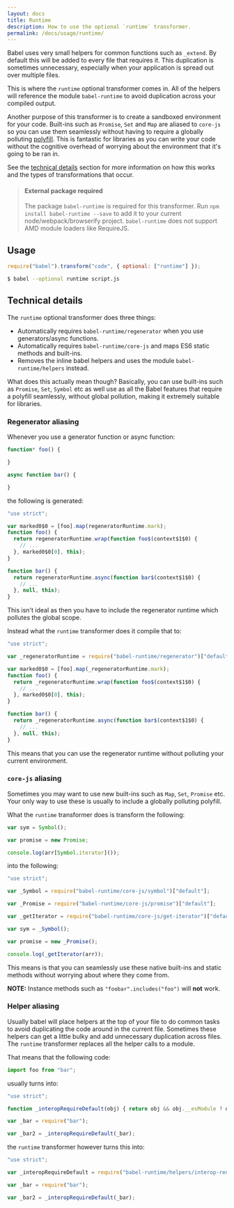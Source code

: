 ```yaml
---
layout: docs
title: Runtime
description: How to use the optional `runtime` transformer.
permalink: /docs/usage/runtime/
---
```


Babel uses very small helpers for common functions such as `_extend`. By default
this will be added to every file that requires it. This duplication is sometimes
unnecessary, especially when your application is spread out over multiple files.

This is where the `runtime` optional transformer comes in. All of the helpers
will reference the module `babel-runtime` to avoid duplication across your
compiled output.

Another purpose of this transformer is to create a sandboxed environment for your
code. Built-ins such as `Promise`, `Set` and `Map` are aliased to `core-js` so
you can use them seamlessly without having to require a globally polluting
[polyfill](/docs/usage/polyfill). This is fantastic for libraries as you can
write your code without the cognitive overhead of worrying about the environment
that it's going to be ran in.

See the [technical details](#technical-details) section for more information on
how this works and the types of transformations that occur.

<blockquote class="babel-callout babel-callout-info">
  <h4>External package required</h4>
  <p>
    The package <code>babel-runtime</code> is required for this transformer. Run <code>npm install babel-runtime --save</code> to add it to your current node/webpack/browserify project. <code>babel-runtime</code> does not support AMD module loaders like RequireJS.
  </p>
</blockquote>

## Usage

```javascript
require("babel").transform("code", { optional: ["runtime"] });
```

```sh
$ babel --optional runtime script.js
```

## Technical details

The `runtime` optional transformer does three things:

 - Automatically requires `babel-runtime/regenerator` when you use generators/async functions.
 - Automatically requires `babel-runtime/core-js` and maps ES6 static methods and built-ins.
 - Removes the inline babel helpers and uses the module `babel-runtime/helpers` instead.

What does this actually mean though? Basically, you can use built-ins such as `Promise`,
`Set`, `Symbol` etc as well use as all the Babel features that require a polyfill seamlessly,
without global pollution, making it extremely suitable for libraries.

### Regenerator aliasing

Whenever you use a generator function or async function:

```javascript
function* foo() {

}

async function bar() {

}
```

the following is generated:

```javascript
"use strict";

var marked0$0 = [foo].map(regeneratorRuntime.mark);
function foo() {
  return regeneratorRuntime.wrap(function foo$(context$1$0) {
    // ...
  }, marked0$0[0], this);
}

function bar() {
  return regeneratorRuntime.async(function bar$(context$1$0) {
    // ...
  }, null, this);
}
```

This isn't ideal as then you have to include the regenerator runtime which
pollutes the global scope.

Instead what the `runtime` transformer does it compile that to:

```javascript
"use strict";

var _regeneratorRuntime = require("babel-runtime/regenerator")["default"];

var marked0$0 = [foo].map(_regeneratorRuntime.mark);
function foo() {
  return _regeneratorRuntime.wrap(function foo$(context$1$0) {
    // ...
  }, marked0$0[0], this);
}

function bar() {
  return _regeneratorRuntime.async(function bar$(context$1$0) {
    // ...
  }, null, this);
}
```

This means that you can use the regenerator runtime without polluting your current environment.

### `core-js` aliasing

Sometimes you may want to use new built-ins such as `Map`, `Set`, `Promise` etc. Your only way
to use these is usually to include a globally polluting polyfill.

What the `runtime` transformer does is transform the following:

```javascript
var sym = Symbol();

var promise = new Promise;

console.log(arr[Symbol.iterator]());
```

into the following:

```javascript
"use strict";

var _Symbol = require("babel-runtime/core-js/symbol")["default"];

var _Promise = require("babel-runtime/core-js/promise")["default"];

var _getIterator = require("babel-runtime/core-js/get-iterator")["default"];

var sym = _Symbol();

var promise = new _Promise();

console.log(_getIterator(arr));
```

This means is that you can seamlessly use these native built-ins and static methods
without worrying about where they come from.

**NOTE:** Instance methods such as `"foobar".includes("foo")` will **not** work.

### Helper aliasing

Usually babel will place helpers at the top of your file to do common tasks to avoid
duplicating the code around in the current file. Sometimes these helpers can get a
little bulky and add unnecessary duplication across files. The `runtime`
transformer replaces all the helper calls to a module.

That means that the following code:

```javascript
import foo from "bar";
```

usually turns into:

```javascript
"use strict";

function _interopRequireDefault(obj) { return obj && obj.__esModule ? obj : { "default": obj }; }

var _bar = require("bar");

var _bar2 = _interopRequireDefault(_bar);
```

the `runtime` transformer however turns this into:

```javascript
"use strict";

var _interopRequireDefault = require("babel-runtime/helpers/interop-require-default").default;

var _bar = require("bar");

var _bar2 = _interopRequireDefault(_bar);
```
